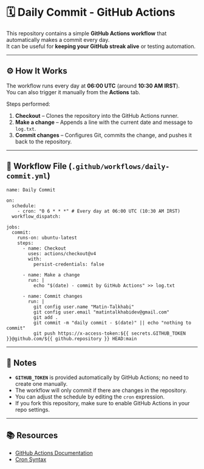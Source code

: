 
# 🗓 Daily Commit - GitHub Actions

This repository contains a simple **GitHub Actions workflow** that automatically makes a commit every day.  
It can be useful for **keeping your GitHub streak alive** or testing automation.

---

## ⚙️ How It Works
The workflow runs every day at **06:00 UTC** (around **10:30 AM IRST**).  
You can also trigger it manually from the **Actions** tab.

Steps performed:
1. **Checkout** – Clones the repository into the GitHub Actions runner.
2. **Make a change** – Appends a line with the current date and message to `log.txt`.
3. **Commit changes** – Configures Git, commits the change, and pushes it back to the repository.

---

## 📄 Workflow File (`.github/workflows/daily-commit.yml`)
```
name: Daily Commit

on:
  schedule:
    - cron: "0 6 * * *" # Every day at 06:00 UTC (10:30 AM IRST)
  workflow_dispatch:

jobs:
  commit:
    runs-on: ubuntu-latest
    steps:
      - name: Checkout
        uses: actions/checkout@v4
        with:
          persist-credentials: false

      - name: Make a change
        run: |
          echo "$(date) - commit by GitHub Actions" >> log.txt

      - name: Commit changes
        run: |
          git config user.name "Matin-Talkhabi"
          git config user.email "matintalkhabidev@gmail.com"
          git add .
          git commit -m "daily commit - $(date)" || echo "nothing to commit"
          git push https://x-access-token:${{ secrets.GITHUB_TOKEN }}@github.com/${{ github.repository }} HEAD:main
```

---

## 🔑 Notes

* **`GITHUB_TOKEN`** is provided automatically by GitHub Actions; no need to create one manually.
* The workflow will only commit if there are changes in the repository.
* You can adjust the schedule by editing the `cron` expression.
* If you fork this repository, make sure to enable GitHub Actions in your repo settings.

---

## 📚 Resources

* [GitHub Actions Documentation](https://docs.github.com/en/actions)
* [Cron Syntax](https://crontab.guru/)



